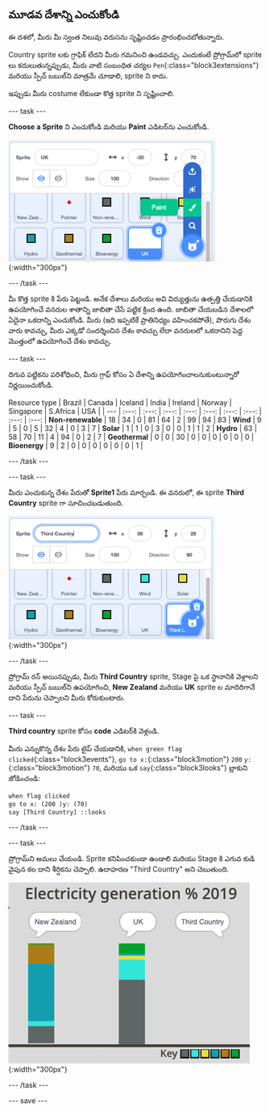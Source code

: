 ## మూడవ దేశాన్ని ఎంచుకోండి

ఈ దశలో, మీరు మీ స్వంత నిలువు వరుసను సృష్టించడం ప్రారంభించబోతున్నారు.

Country sprite లకు గ్రాఫిక్ లేదని మీరు గమనించి ఉండవచ్చు. ఎందుకంటే ప్రోగ్రామ్‌లో sprite లు కదులుతున్నప్పుడు, మీరు వాటి సంబంధిత చర్యల `Pen`{:class="block3extensions"} మరియు స్పీచ్ బబుల్‌ని మాత్రమే చూడాలి, sprite ని కాదు.

ఇప్పుడు మీరు costume లేకుండా కొత్త sprite ని సృష్టించాలి.

--- task ---

**Choose a Sprite** ని ఎంచుకోండి మరియు **Paint** ఎడిటర్‌ను ఎంచుకోండి.

![Sprite పెయింట్ సాధనాన్ని చూపుతున్న చిత్రం](images/electricity-paint-editor.png){:width="300px"}

--- /task ---

మీ కొత్త sprite కి పేరు పెట్టండి. అనేక దేశాలు మరియు అవి విద్యుత్తును ఉత్పత్తి చేయడానికి ఉపయోగించే వనరుల శాతాన్ని జాబితా చేసే పట్టిక క్రింద ఉంది. జాబితా చేయబడిన దేశాలలో ఏదైనా ఒకదాన్ని ఎంచుకోండి. మీరు (ఇది ఇప్పటికే ప్రాతినిధ్యం వహించకపోతే), పొరుగు దేశం వారు కావచ్చు, మీరు ఎక్కడో సందర్శించిన దేశం కావచ్చు లేదా వనరులలో ఒకదానిని పెద్ద మొత్తంలో ఉపయోగించే దేశం కావచ్చు.

--- task ---

దిగువ పట్టికను పరిశోధించి, మీరు గ్రాఫ్ కోసం ఏ దేశాన్ని ఉపయోగించాలనుకుంటున్నారో నిర్ణయించుకోండి.

Resource type | Brazil | Canada | Iceland | India | Ireland | Norway | Singapore | S.Africa | USA | | --- | :---: | :---: | :---: | :---: | :---: | :---: | :---: | :---: | :---: | **Non-renewable** | 18 | 34 | 0 | 81 | 64 | 2 | 99 | 94 | 83 | **Wind** | 9 | 5 | 0 | 5 | 32 | 4 | 0 | 3 | 7 | **Solar** | 1 | 1 | 0 | 3 | 0 | 0 | 1 | 1 | 2 | **Hydro** | 63 | 58 | 70 | 11 | 4 | 94 | 0 | 2 | 7 | **Geothermal** | 0 | 0 | 30 | 0 | 0 | 0 | 0 | 0 | 0 | **Bioenergy** | 9 | 2 | 0 | 0 | 0 | 0 | 0 | 0 | 1 |

--- /task ---

--- task ---

మీరు ఎంచుకున్న దేశం పేరుతో **Sprite1** పేరు మార్చండి. ఈ వనరులో, ఈ sprite **Third Country** sprite గా సూచించబడుతుంది.

![చిత్రం Sprite1 పేరు మార్చడాన్ని చూపుతోంది](images/electricity-rename-Sprite1.png){:width="300px"}

--- /task ---

ప్రోగ్రామ్ రన్ అయినప్పుడు, మీరు **Third Country** sprite, Stage పై ఒక స్థానానికి వెళ్లాలని మరియు స్పీచ్ బబుల్‌ని ఉపయోగించి, **New Zealand** మరియు **UK** sprite ల మాదిరిగానే దాని పేరును చెప్పాలని మీరు కోరుకుంటారు.

--- task ---

**Third country** sprite కోసం **code** ఎడిటర్‌కి వెళ్లండి.

మీరు ఎన్నుకొన్న దేశం పేరు టైప్ చేయడానికి, `when green flag clicked`{:class="block3events"}, `go to x:`{:class="block3motion"} `200` `y:`{:class="block3motion"} `70`, మరియు ఒక `say`{:class="block3looks"} బ్లాకుని జోడించండి:

```blocks3
when flag clicked
go to x: (200 )y: (70)
say [Third Country] ::looks
```

--- /task ---

--- task ---

ప్రోగ్రామ్‌ని అమలు చేయండి. Sprite కనిపించకుండా ఉండాలి మరియు Stage కి ఎగువ కుడి వైపున కల దాని శీర్షికను చెప్పాలి. ఉదాహరణ "Third Country" అని చెబుతుంది.

![Third Country అని చూపుతున్న చిత్రం](images/electricity-say-3rdCountry.png){:width="300px"}

--- /task ---

--- save ---
